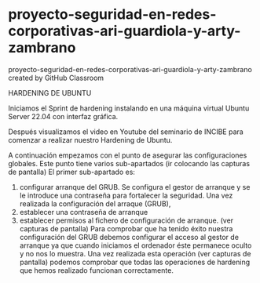 # proyecto-seguridad-en-redes-corporativas-ari-guardiola-y-arty-zambrano
proyecto-seguridad-en-redes-corporativas-ari-guardiola-y-arty-zambrano created by GitHub Classroom

HARDENING DE UBUNTU

Iniciamos el Sprint de hardening instalando en una máquina virtual Ubuntu Server 22.04  con interfaz gráfica.

Después visualizamos el video en Youtube del seminario de INCIBE para comenzar a realizar nuestro Hardening de Ubuntu.


A continuación empezamos con el punto de asegurar las configuraciones globales. 
Este punto tiene varios sub-apartados (ir colocando las capturas de pantalla)
El primer sub-apartado es: 
1. configurar arranque del GRUB. Se configura el gestor de arranque y se le introduce una contraseña para fortalecer la seguridad.
Una vez realizada la configuración del arraque (GRUB), 
2. establecer una contraseña de arranque
3. establecer permisos al fichero de configuración de arranque. (ver capturas de pantalla)
Para comprobar que ha tenido éxito nuestra configuración del GRUB debemos configurar el acceso al gestor de arranque ya que cuando iniciamos el ordenador éste permanece oculto y no nos lo muestra. Una vez realizada esta operación (ver capturas de pantalla) podemos comprobar que todas las operaciones de hardening que hemos realizado funcionan correctamente.   
